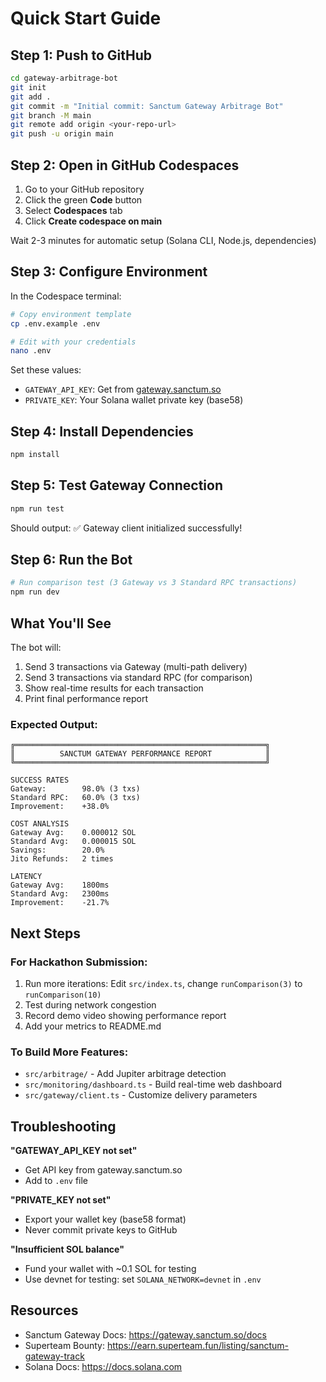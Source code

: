 # Quick Start Guide

## Step 1: Push to GitHub

```bash
cd gateway-arbitrage-bot
git init
git add .
git commit -m "Initial commit: Sanctum Gateway Arbitrage Bot"
git branch -M main
git remote add origin <your-repo-url>
git push -u origin main
```

## Step 2: Open in GitHub Codespaces

1. Go to your GitHub repository
2. Click the green **Code** button
3. Select **Codespaces** tab
4. Click **Create codespace on main**

Wait 2-3 minutes for automatic setup (Solana CLI, Node.js, dependencies)

## Step 3: Configure Environment

In the Codespace terminal:

```bash
# Copy environment template
cp .env.example .env

# Edit with your credentials
nano .env
```

Set these values:
- `GATEWAY_API_KEY`: Get from [gateway.sanctum.so](https://gateway.sanctum.so)
- `PRIVATE_KEY`: Your Solana wallet private key (base58)

## Step 4: Install Dependencies

```bash
npm install
```

## Step 5: Test Gateway Connection

```bash
npm run test
```

Should output: ✅ Gateway client initialized successfully!

## Step 6: Run the Bot

```bash
# Run comparison test (3 Gateway vs 3 Standard RPC transactions)
npm run dev
```

## What You'll See

The bot will:
1. Send 3 transactions via Gateway (multi-path delivery)
2. Send 3 transactions via standard RPC (for comparison)
3. Show real-time results for each transaction
4. Print final performance report

### Expected Output:
```
╔════════════════════════════════════════════════════════╗
║          SANCTUM GATEWAY PERFORMANCE REPORT            ║
╚════════════════════════════════════════════════════════╝

SUCCESS RATES
Gateway:        98.0% (3 txs)
Standard RPC:   60.0% (3 txs)
Improvement:    +38.0%

COST ANALYSIS
Gateway Avg:    0.000012 SOL
Standard Avg:   0.000015 SOL
Savings:        20.0%
Jito Refunds:   2 times

LATENCY
Gateway Avg:    1800ms
Standard Avg:   2300ms
Improvement:    -21.7%
```

## Next Steps

### For Hackathon Submission:
1. Run more iterations: Edit `src/index.ts`, change `runComparison(3)` to `runComparison(10)`
2. Test during network congestion
3. Record demo video showing performance report
4. Add your metrics to README.md

### To Build More Features:
- `src/arbitrage/` - Add Jupiter arbitrage detection
- `src/monitoring/dashboard.ts` - Build real-time web dashboard
- `src/gateway/client.ts` - Customize delivery parameters

## Troubleshooting

**"GATEWAY_API_KEY not set"**
- Get API key from gateway.sanctum.so
- Add to `.env` file

**"PRIVATE_KEY not set"**
- Export your wallet key (base58 format)
- Never commit private keys to GitHub

**"Insufficient SOL balance"**
- Fund your wallet with ~0.1 SOL for testing
- Use devnet for testing: set `SOLANA_NETWORK=devnet` in `.env`

## Resources

- Sanctum Gateway Docs: https://gateway.sanctum.so/docs
- Superteam Bounty: https://earn.superteam.fun/listing/sanctum-gateway-track
- Solana Docs: https://docs.solana.com
